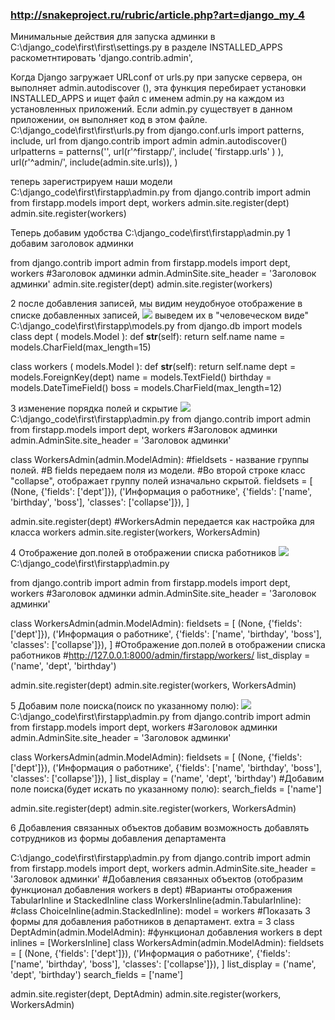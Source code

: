 
### ﻿http://snakeproject.ru/rubric/article.php?art=django_my_4 ###
Минимальные действия для запуска админки
в C:\django_code\first\first\settings.py
в разделе INSTALLED_APPS раскометнтировать 'django.contrib.admin',
 
Когда Django загружает URLconf от urls.py при запуске сервера, он выполняет admin.autodiscover (), 
эта функция перебирает установки INSTALLED_APPS и ищет файл с именем admin.py на каждом из установленных приложений. 
Если admin.py существует в данном приложении, он выполняет код в этом файле.
C:\django_code\first\first\urls.py
from django.conf.urls import patterns, include, url
from django.contrib import admin
admin.autodiscover()
urlpatterns = patterns('',
    url(r'^firstapp/', include( 'firstapp.urls' ) ),
    url(r'^admin/', include(admin.site.urls)),
)
 
теперь зарегистрируем наши модели
C:\django_code\first\firstapp\admin.py
from django.contrib import admin
from firstapp.models import dept, workers
admin.site.register(dept)
admin.site.register(workers)
 

Теперь добавим удобства
C:\django_code\first\firstapp\admin.py
1 добавим заголовок админки

from django.contrib import admin
from firstapp.models import dept, workers
#Заголовок админки
admin.AdminSite.site_header = 'Заголовок админки'
admin.site.register(dept)
admin.site.register(workers)  
 
2 после добавления записей, мы видим неудобнуое отображение в списке добавленных записей,
![](http://snakeproject.ru/rubric/files/django_my_4/1.jpg) 
выведем их в "человеческом виде"
C:\django_code\first\firstapp\models.py
from django.db import models
class dept ( models.Model ):
    def __str__(self):
        return self.name
    name       = models.CharField(max_length=15)
    
class workers ( models.Model ):
    def __str__(self):
        return self.name
    dept       = models.ForeignKey(dept)
    name       = models.TextField()
    birthday   = models.DateTimeField()
    boss       = models.CharField(max_length=12)
    
    
    
3 изменение порядка полей и скрытие
![](http://snakeproject.ru/rubric/files/django_my_4/2.jpg)
C:\django_code\first\firstapp\admin.py
from django.contrib import admin
from firstapp.models import dept, workers
#Заголовок админки
admin.AdminSite.site_header = 'Заголовок админки'

class WorkersAdmin(admin.ModelAdmin):
    #fieldsets - название группы полей.
    #В fields передаем поля из модели.
    #Во второй строке класс "collapse", отображает группу полей изначально скрытой.
    fieldsets = [
        (None,               {'fields': ['dept']}),
        ('Информация о работнике', {'fields': ['name', 'birthday', 'boss'], 'classes': ['collapse']}),
    ]

admin.site.register(dept)
#WorkersAdmin передается как настройка для класса workers
admin.site.register(workers, WorkersAdmin)  
 
4 Отображение доп.полей в отображении списка работников
![](http://snakeproject.ru/rubric/files/django_my_4/3.jpg)
C:\django_code\first\firstapp\admin.py

from django.contrib import admin
from firstapp.models import dept, workers
#Заголовок админки
admin.AdminSite.site_header = 'Заголовок админки'

class WorkersAdmin(admin.ModelAdmin):
    fieldsets = [
        (None,               {'fields': ['dept']}),
        ('Информация о работнике', {'fields': ['name', 'birthday', 'boss'], 'classes': ['collapse']}),
    ]
    #Отображение доп.полей в отображении списка работников
    #http://127.0.0.1:8000/admin/firstapp/workers/
    list_display = ('name', 'dept', 'birthday')

admin.site.register(dept)
admin.site.register(workers, WorkersAdmin)  
 

5 Добавим поле поиска(поиск по указанному полю):
![](http://snakeproject.ru/rubric/files/django_my_4/4.jpg)
C:\django_code\first\firstapp\admin.py
from django.contrib import admin
from firstapp.models import dept, workers
#Заголовок админки
admin.AdminSite.site_header = 'Заголовок админки'

class WorkersAdmin(admin.ModelAdmin):
    fieldsets = [
        (None,               {'fields': ['dept']}),
        ('Информация о работнике', {'fields': ['name', 'birthday', 'boss'], 'classes': ['collapse']}),
    ]
    list_display = ('name', 'dept', 'birthday')
    #Добавим поле поиска(будет искать по указанному полю):
    search_fields = ['name']

admin.site.register(dept)
admin.site.register(workers, WorkersAdmin)  
 
6 Добавления связанных объектов 
добавим возможность добавлять сотрудников из формы добавления департамента
 
C:\django_code\first\firstapp\admin.py
from django.contrib import admin
from firstapp.models import dept, workers
admin.AdminSite.site_header = 'Заголовок админки'
#Добавления связанных объектов (отобразим функционал добавления workers в dept)
#Варианты отображения TabularInline и StackedInline
class WorkersInline(admin.TabularInline):
#class ChoiceInline(admin.StackedInline):
    model = workers
    #Показать 3 формы для добавления работников в департамент.
    extra = 3
class DeptAdmin(admin.ModelAdmin):
    #функционал добавления workers в dept
    inlines = [WorkersInline]
class WorkersAdmin(admin.ModelAdmin):
    fieldsets = [
        (None,               {'fields': ['dept']}),
        ('Информация о работнике', {'fields': ['name', 'birthday', 'boss'], 'classes': ['collapse']}),
    ]
    list_display = ('name', 'dept', 'birthday')
    search_fields = ['name']

admin.site.register(dept, DeptAdmin)
admin.site.register(workers, WorkersAdmin)  

